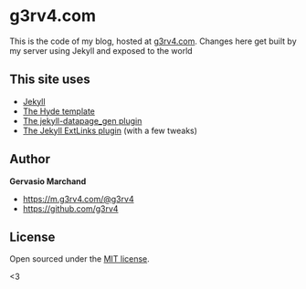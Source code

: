 # g3rv4.com

This is the code of my blog, hosted at [g3rv4.com](https://g3rv4.com). Changes here get built by my server using Jekyll and exposed to the world

## This site uses
* [Jekyll](https://jekyllrb.com/)
* [The Hyde template](https://hyde.getpoole.com/)
* [The jekyll-datapage_gen plugin](https://github.com/avillafiorita/jekyll-datapage_gen)
* [The Jekyll ExtLinks plugin](http://ogarkov.com/jekyll/plugins/extlinks/) (with a few tweaks)

## Author

**Gervasio Marchand**
- <https://m.g3rv4.com/@g3rv4>
- <https://github.com/g3rv4>

## License

Open sourced under the [MIT license](LICENSE.md).

<3
